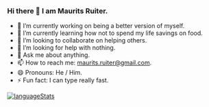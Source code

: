 ### Hi there 👋 I am Maurits Ruiter.

- 🔭 I’m currently working on being a better version of myself. 
- 🌱 I’m currently learning how not to spend my life savings on food.
- 👯 I’m looking to collaborate on helping others.
- 🤔 I’m looking for help with nothing.
- 💬 Ask me about anything.
- 📫 How to reach me: maurits.ruiter@gmail.com.
- 😄 Pronouns: He / Him.
- ⚡ Fun fact: I can type really fast.



[![languageStats](https://github-readme-stats-git-masterrstaa-rickstaa.vercel.app/api/top-langs/?username=MauritsRuiter&layout=compact&theme=vue)](https://github.com/MauritsRuiter)
